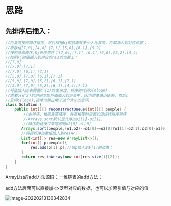 # 思路

## 先排序后插入：

```java
//将身高按照降序排序，然后根据kj即前面有多少人比其高，将其插入到对应位置；
//原数组[7,0],[4,4],[7,1],[5,0],[6,1],[5,2]
//按照身高降序,Kj升序排序：[7,0],[7,1],[6,1],[5,0],[5,2],[4,4]
//按照Kj的值插入到对应的res的位置上：
//[7,0]
//[7,0],[7,1]
//[7,0],[6,1],[7,1]
//[5,0],[7,0],[6,1],[7,1]
//[5,0],[7,0],[5,2],[6,1],[7,1]
//[5,0],[7,0],[5,2],[6,1],[4,4][7,1]
//将值放入链表需要o^(2)的复杂度，排序的时间o(nlogn)
//需要o(n^2)的时间才能将值插入到链表中，因为需要遍历链表，然后c
//空间o(logn),排序时候占用了这个大小的空间
class Solution {
    public int[][] reconstructQueue(int[][] people) {
        //先排序，根据身高降序，升高相等时后面的值进行升序排序
        //Arrays.sort默认是升序的o1[1]-o2[1]，
        //降序的话反过来写即可o2[0]-o1[0]
       Arrays.sort(people,(o1,o2)->o1[0]==o2[0]?o1[1]-o2[1]:o2[0]-o1[0]);
       //将排好序的数组插入到res中；
       List<int[]> res=new ArrayList<>();
       for(int[] p:people){
           res.add(p[1],p);//将p插入到P[1]的位置；
       }
       return res.toArray(new int[res.size()][2]);
    }
}
```

ArrayList的add方法源码：一维链表的add方法；

add方法后面可以直接加<>泛型对应的数据，也可以加索引值与对应的值

![image-20220213130342834](C:\Users\28635\AppData\Roaming\Typora\typora-user-images\image-20220213130342834.png)
